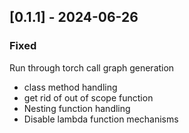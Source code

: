 ## [0.1.1] - 2024-06-26

### Fixed

Run through torch call graph generation

- class method handling
- get rid of out of scope function
- Nesting function handling
- Disable lambda function mechanisms

